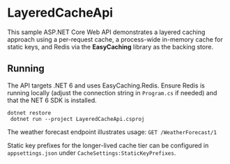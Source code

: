 # LayeredCacheApi

This sample ASP.NET Core Web API demonstrates a layered caching approach using
a per-request cache, a process-wide in-memory cache for static keys, and Redis
via the **EasyCaching** library as the backing store.

## Running

The API targets .NET 6 and uses EasyCaching.Redis. Ensure Redis is running
locally (adjust the connection string in `Program.cs` if needed) and that the
NET 6 SDK is installed.

```
dotnet restore
 dotnet run --project LayeredCacheApi.csproj
```

The weather forecast endpoint illustrates usage:
`GET /WeatherForecast/1`

Static key prefixes for the longer-lived cache tier can be configured in
`appsettings.json` under `CacheSettings:StaticKeyPrefixes`.
